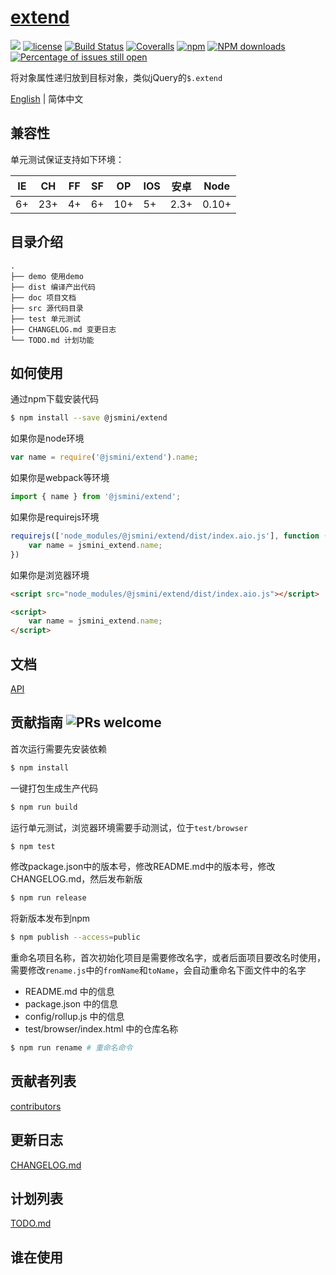 # [extend](https://github.com/jsmini/extend) 
[![](https://img.shields.io/badge/Powered%20by-jslib%20extend-brightgreen.svg)](https://github.com/yanhaijing/jslib-extend)
[![license](https://img.shields.io/badge/license-MIT-blue.svg)](https://github.com/jsmini/extend/blob/master/LICENSE)
[![Build Status](https://travis-ci.org/jsmini/extend.svg?branch=master)](https://travis-ci.org/jsmini/extend)
[![Coveralls](https://img.shields.io/coveralls/jsmini/extend.svg)](https://coveralls.io/github/jsmini/extend)
[![npm](https://img.shields.io/badge/npm-0.3.3-orange.svg)](https://www.npmjs.com/package/@jsmini/extend)
[![NPM downloads](http://img.shields.io/npm/dm/@jsmini/extend.svg?style=flat-square)](http://www.npmtrends.com/@jsmini/extend)
[![Percentage of issues still open](http://isitmaintained.com/badge/open/jsmini/extend.svg)](http://isitmaintained.com/project/jsmini/extend "Percentage of issues still open")

将对象属性递归放到目标对象，类似jQuery的`$.extend`

[English](./README.md) | 简体中文
## 兼容性
单元测试保证支持如下环境：

| IE   | CH   | FF   | SF   | OP   | IOS  | 安卓   | Node  |
| ---- | ---- | ---- | ---- | ---- | ---- | ---- | ----- |
| 6+   | 23+  | 4+   | 6+   | 10+  | 5+   | 2.3+ | 0.10+ |

## 目录介绍

```
.
├── demo 使用demo
├── dist 编译产出代码
├── doc 项目文档
├── src 源代码目录
├── test 单元测试
├── CHANGELOG.md 变更日志
└── TODO.md 计划功能
```

## 如何使用
通过npm下载安装代码

```bash
$ npm install --save @jsmini/extend
```

如果你是node环境

```js
var name = require('@jsmini/extend').name;
```

如果你是webpack等环境

```js
import { name } from '@jsmini/extend';
```

如果你是requirejs环境

```js
requirejs(['node_modules/@jsmini/extend/dist/index.aio.js'], function (jsmini_extend) {
    var name = jsmini_extend.name;
})
```

如果你是浏览器环境

```html
<script src="node_modules/@jsmini/extend/dist/index.aio.js"></script>

<script>
    var name = jsmini_extend.name;
</script>
```

## 文档
[API](https://github.com/jsmini/extend/blob/master/doc/api.md)

## 贡献指南  ![PRs welcome](<https://img.shields.io/badge/PRs-welcome-brightgreen.svg>)
首次运行需要先安装依赖

```bash
$ npm install
```

一键打包生成生产代码

```bash
$ npm run build
```

运行单元测试，浏览器环境需要手动测试，位于`test/browser`

```bash
$ npm test
```

修改package.json中的版本号，修改README.md中的版本号，修改CHANGELOG.md，然后发布新版

```bash
$ npm run release
```

将新版本发布到npm

```bash
$ npm publish --access=public
```

重命名项目名称，首次初始化项目是需要修改名字，或者后面项目要改名时使用，需要修改`rename.js`中的`fromName`和`toName`，会自动重命名下面文件中的名字

- README.md 中的信息
- package.json 中的信息
- config/rollup.js 中的信息
- test/browser/index.html 中的仓库名称

```bash
$ npm run rename # 重命名命令
```

## 贡献者列表
[contributors](https://github.com/jsmini/extend/graphs/contributors)

## 更新日志
[CHANGELOG.md](https://github.com/jsmini/extend/blob/master/CHANGELOG.md)

## 计划列表
[TODO.md](https://github.com/jsmini/extend/blob/master/TODO.md)

## 谁在使用
